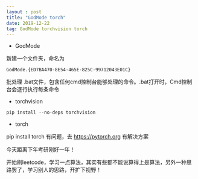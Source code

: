 ```yaml
---
layout : post
title: "GodMode torch"
date: 2019-12-22
tag: GodMode torchvision torch
---
```


- GodMode

新建一个文件夹，命名为

```
GodMode.{ED7BA470-8E54-465E-825C-99712043E01C}
```

批处理   .bat文件，包含任何cmd控制台能够处理的命令。.bat打开时，Cmd控制台会逐行执行每条命令

- torchvision

```python
pip install --no-deps torchvision
```

- torch

pip install torch 有问题，去 https://pytorch.org 有解决方案

今天距离下年考研刚好一年！

开始刷leetcode，学习一点算法，其实有些都不能说算得上是算法，另外一种思路罢了，学习别人的思路，开扩下视野！
